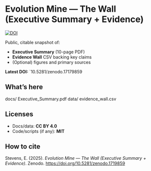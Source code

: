 # Evolution Mine — The Wall (Executive Summary + Evidence)
[![DOI](https://zenodo.org/badge/DOI/10.5281/zenodo.17179859.svg)](https://doi.org/10.5281/zenodo.17179859)

Public, citable snapshot of:
- **Executive Summary** (10-page PDF)
- **Evidence Wall** CSV backing key claims
- (Optional) figures and primary sources

**Latest DOI:** `10.5281/zenodo.17179859

## What’s here
docs/ Executive_Summary.pdf
data/ evidence_wall.csv

## Licenses
- Docs/data: **CC BY 4.0**
- Code/scripts (if any): **MIT**

## How to cite
Stevens, E. (2025). *Evolution Mine — The Wall (Executive Summary + Evidence)*. Zenodo. https://doi.org/10.5281/zenodo.1719859
